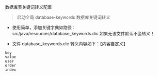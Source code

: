 数据库表关键词转义配置

> 启动全局 database-keywords 数据库关键词转义

* 使用简单，添加关键字典如路径： src/java/resources/database_keywords.dic 如果无该文件默认不会转义！

* 文件 database_keywords.dic 转义内容如下：【内容自定义】
```
key
value
user
order
index
```
